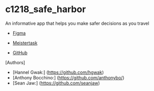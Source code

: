 # c1218_safe_harbor
An informative app that helps you make safer decisions as you travel


- [Figma](https://www.figma.com/file/bvOHwFKU5kO56UclwyWL6PXh/Safe-Harbor-Final-Project?node-id=0%3A1)

- [Meistertask](https://www.meistertask.com/app/project/i6RD7nCW/final-project-safe-harbor)

- [GitHub](https://github.com/Learning-Fuze/c1218_safe_harbor)



[Authors]
- [Hannel Gwak:] (https://github.com/hgwak)
- [Anthony Bocchino:] (https://github.com/anthonybo/)
- [Sean Jaw:] (https://github.com/seanjaw)
